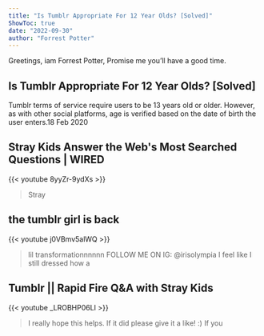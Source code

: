 ```yaml
---
title: "Is Tumblr Appropriate For 12 Year Olds? [Solved]"
ShowToc: true 
date: "2022-09-30"
author: "Forrest Potter" 
---
```


Greetings, iam Forrest Potter, Promise me you’ll have a good time.
## Is Tumblr Appropriate For 12 Year Olds? [Solved]
 Tumblr terms of service require users to be 13 years old or older. However, as with other social platforms, age is verified based on the date of birth the user enters.18 Feb 2020

## Stray Kids Answer the Web's Most Searched Questions | WIRED
{{< youtube 8yyZr-9ydXs >}}
>Stray 

## the tumblr girl is back
{{< youtube j0VBmv5alWQ >}}
>lil transformationnnnnn FOLLOW ME ON IG: @irisolympia I feel like I still dressed how a 

## Tumblr || Rapid Fire Q&A with Stray Kids
{{< youtube _LROBHP06LI >}}
>I really hope this helps. If it did please give it a like! :) If you 

